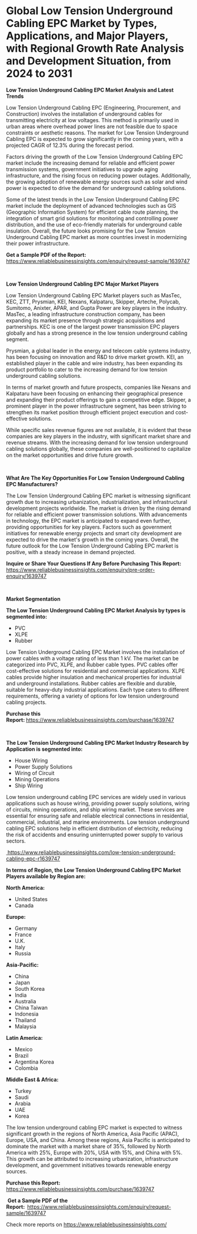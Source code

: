 <p><h1>Global Low Tension Underground Cabling EPC Market by Types, Applications, and Major Players, with Regional Growth Rate Analysis and Development Situation, from 2024 to 2031</h1></p><p><strong>Low Tension Underground Cabling EPC Market Analysis and Latest Trends</strong></p>
<p><p>Low Tension Underground Cabling EPC (Engineering, Procurement, and Construction) involves the installation of underground cables for transmitting electricity at low voltages. This method is primarily used in urban areas where overhead power lines are not feasible due to space constraints or aesthetic reasons. The market for Low Tension Underground Cabling EPC is expected to grow significantly in the coming years, with a projected CAGR of 12.3% during the forecast period.</p><p>Factors driving the growth of the Low Tension Underground Cabling EPC market include the increasing demand for reliable and efficient power transmission systems, government initiatives to upgrade aging infrastructure, and the rising focus on reducing power outages. Additionally, the growing adoption of renewable energy sources such as solar and wind power is expected to drive the demand for underground cabling solutions.</p><p>Some of the latest trends in the Low Tension Underground Cabling EPC market include the deployment of advanced technologies such as GIS (Geographic Information System) for efficient cable route planning, the integration of smart grid solutions for monitoring and controlling power distribution, and the use of eco-friendly materials for underground cable insulation. Overall, the future looks promising for the Low Tension Underground Cabling EPC market as more countries invest in modernizing their power infrastructure.</p></p>
<p><strong>Get a Sample PDF of the Report:&nbsp;</strong> <a href="https://www.reliablebusinessinsights.com/enquiry/request-sample/1639747">https://www.reliablebusinessinsights.com/enquiry/request-sample/1639747</a></p>
<p>&nbsp;</p>
<p><strong>Low Tension Underground Cabling EPC Major Market Players</strong></p>
<p><p>Low Tension Underground Cabling EPC Market players such as MasTec, KEC, ZTT, Prysmian, KEI, Nexans, Kalpataru, Skipper, Arteche, Polycab, Sumitomo, Anixter, APAR, and Gupta Power are key players in the industry. MasTec, a leading infrastructure construction company, has been expanding its market presence through strategic acquisitions and partnerships. KEC is one of the largest power transmission EPC players globally and has a strong presence in the low tension underground cabling segment.</p><p>Prysmian, a global leader in the energy and telecom cable systems industry, has been focusing on innovation and R&D to drive market growth. KEI, an established player in the cable and wire industry, has been expanding its product portfolio to cater to the increasing demand for low tension underground cabling solutions.</p><p>In terms of market growth and future prospects, companies like Nexans and Kalpataru have been focusing on enhancing their geographical presence and expanding their product offerings to gain a competitive edge. Skipper, a prominent player in the power infrastructure segment, has been striving to strengthen its market position through efficient project execution and cost-effective solutions.</p><p>While specific sales revenue figures are not available, it is evident that these companies are key players in the industry, with significant market share and revenue streams. With the increasing demand for low tension underground cabling solutions globally, these companies are well-positioned to capitalize on the market opportunities and drive future growth.</p></p>
<p>&nbsp;</p>
<p><strong>What Are The Key Opportunities For Low Tension Underground Cabling EPC Manufacturers?</strong></p>
<p><p>The Low Tension Underground Cabling EPC market is witnessing significant growth due to increasing urbanization, industrialization, and infrastructural development projects worldwide. The market is driven by the rising demand for reliable and efficient power transmission solutions. With advancements in technology, the EPC market is anticipated to expand even further, providing opportunities for key players. Factors such as government initiatives for renewable energy projects and smart city development are expected to drive the market's growth in the coming years. Overall, the future outlook for the Low Tension Underground Cabling EPC market is positive, with a steady increase in demand projected.</p></p>
<p><strong>Inquire or Share Your Questions If Any Before Purchasing This Report:</strong> <a href="https://www.reliablebusinessinsights.com/enquiry/pre-order-enquiry/1639747">https://www.reliablebusinessinsights.com/enquiry/pre-order-enquiry/1639747</a></p>
<p>&nbsp;</p>
<p><strong>Market Segmentation</strong></p>
<p><strong>The Low Tension Underground Cabling EPC Market Analysis by types is segmented into:</strong></p>
<p><ul><li>PVC</li><li>XLPE</li><li>Rubber</li></ul></p>
<p><p>Low Tension Underground Cabling EPC Market involves the installation of power cables with a voltage rating of less than 1 kV. The market can be categorized into PVC, XLPE, and Rubber cable types. PVC cables offer cost-effective solutions for residential and commercial applications. XLPE cables provide higher insulation and mechanical properties for industrial and underground installations. Rubber cables are flexible and durable, suitable for heavy-duty industrial applications. Each type caters to different requirements, offering a variety of options for low tension underground cabling projects.</p></p>
<p><strong>Purchase this Report:&nbsp;</strong><a href="https://www.reliablebusinessinsights.com/purchase/1639747">https://www.reliablebusinessinsights.com/purchase/1639747</a></p>
<p>&nbsp;</p>
<p><strong>The Low Tension Underground Cabling EPC Market Industry Research by Application is segmented into:</strong></p>
<p><ul><li>House Wiring</li><li>Power Supply Solutions</li><li>Wiring of Circuit</li><li>Mining Operations</li><li>Ship Wiring</li></ul></p>
<p><p>Low tension underground cabling EPC services are widely used in various applications such as house wiring, providing power supply solutions, wiring of circuits, mining operations, and ship wiring market. These services are essential for ensuring safe and reliable electrical connections in residential, commercial, industrial, and marine environments. Low tension underground cabling EPC solutions help in efficient distribution of electricity, reducing the risk of accidents and ensuring uninterrupted power supply to various sectors.</p></p>
<p><a href="https://www.reliablebusinessinsights.com/low-tension-underground-cabling-epc-r1639747">&nbsp;https://www.reliablebusinessinsights.com/low-tension-underground-cabling-epc-r1639747</a></p>
<p><strong>In terms of Region, the Low Tension Underground Cabling EPC Market Players available by Region are:</strong></p>
<p>
    <p> <strong> North America: </strong>
        <ul>
            <li>United States</li>
            <li>Canada</li>
        </ul>
        </p> 
    <p> <strong> Europe: </strong>
        <ul>
            <li>Germany</li>
            <li>France</li>
            <li>U.K.</li>
            <li>Italy</li>
            <li>Russia</li>
        </ul>
        </p> 
    <p> <strong> Asia-Pacific: </strong>
        <ul>
            <li>China</li>
            <li>Japan</li>
            <li>South Korea</li>
            <li>India</li>
            <li>Australia</li>
            <li>China Taiwan</li>
            <li>Indonesia</li>
            <li>Thailand</li>
            <li>Malaysia</li>
        </ul>
        </p> 
    <p> <strong> Latin America: </strong>
        <ul>
            <li>Mexico</li>
            <li>Brazil</li>
            <li>Argentina Korea</li>
            <li>Colombia</li>
        </ul>
        </p> 
    <p> <strong> Middle East & Africa: </strong>
        <ul>
            <li>Turkey</li>
            <li>Saudi</li>
            <li>Arabia</li>
            <li>UAE</li>
            <li>Korea</li>
        </ul>
    </p>
    </p>
<p><p>The low tension underground cabling EPC market is expected to witness significant growth in the regions of North America, Asia Pacific (APAC), Europe, USA, and China. Among these regions, Asia Pacific is anticipated to dominate the market with a market share of 35%, followed by North America with 25%, Europe with 20%, USA with 15%, and China with 5%. This growth can be attributed to increasing urbanization, infrastructure development, and government initiatives towards renewable energy sources.</p></p>
<p><strong>Purchase this Report: </strong><a href="https://www.reliablebusinessinsights.com/purchase/1639747">https://www.reliablebusinessinsights.com/purchase/1639747</a></p>
<p>&nbsp;<strong>Get a Sample PDF of the Report:&nbsp;&nbsp;</strong><a href="https://www.reliablebusinessinsights.com/enquiry/request-sample/1639747">https://www.reliablebusinessinsights.com/enquiry/request-sample/1639747</a></p>
<p><strong></strong></p>
<p>Check more reports on <a href="https://www.reliablebusinessinsights.com/">https://www.reliablebusinessinsights.com/</a></p>